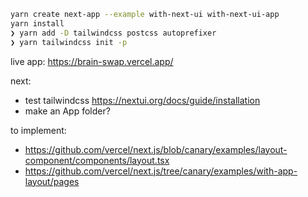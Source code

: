 ```bash
yarn create next-app --example with-next-ui with-next-ui-app
yarn install
❯ yarn add -D tailwindcss postcss autoprefixer
❯ yarn tailwindcss init -p     
```

live app: https://brain-swap.vercel.app/

next:
- test tailwindcss https://nextui.org/docs/guide/installation 
- make an App folder?

to implement:
- https://github.com/vercel/next.js/blob/canary/examples/layout-component/components/layout.tsx 
- https://github.com/vercel/next.js/tree/canary/examples/with-app-layout/pages